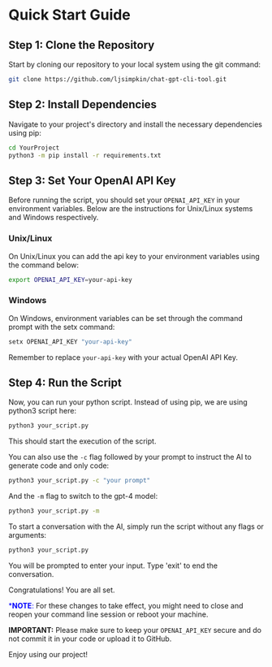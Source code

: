 # Quick Start Guide

## Step 1: Clone the Repository
Start by cloning our repository to your local system using the git command:

```sh
git clone https://github.com/ljsimpkin/chat-gpt-cli-tool.git
```

## Step 2: Install Dependencies
Navigate to your project's directory and install the necessary dependencies using pip:

```sh
cd YourProject
python3 -m pip install -r requirements.txt
```

## Step 3: Set Your OpenAI API Key
Before running the script, you should set your `OPENAI_API_KEY` in your environment variables. Below are the instructions for Unix/Linux systems and Windows respectively.

### Unix/Linux
On Unix/Linux you can add the api key to your environment variables using the command below:
```sh
export OPENAI_API_KEY=your-api-key
```

### Windows
On Windows, environment variables can be set through the command prompt with the setx command:
```sh
setx OPENAI_API_KEY "your-api-key"
```

Remember to replace `your-api-key` with your actual OpenAI API Key.

## Step 4: Run the Script
Now, you can run your python script. Instead of using pip, we are using python3 script here:

```sh
python3 your_script.py
```
This should start the execution of the script.

You can also use the `-c` flag followed by your prompt to instruct the AI to generate code and only code:

```sh
python3 your_script.py -c "your prompt"
```

And the `-m` flag to switch to the gpt-4 model:

```sh
python3 your_script.py -m
```

To start a conversation with the AI, simply run the script without any flags or arguments:

```sh
python3 your_script.py
```
You will be prompted to enter your input. Type 'exit' to end the conversation.

Congratulations! You are all set.

<span style="color:blue">*__NOTE__:</span> For these changes to take effect, you might need to close and reopen your command line session or reboot your machine.

__IMPORTANT:__ Please make sure to keep your `OPENAI_API_KEY` secure and do not commit it in your code or upload it to GitHub. 

Enjoy using our project!